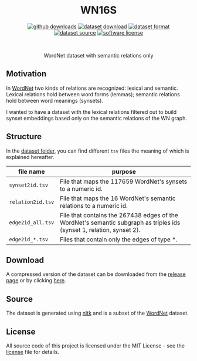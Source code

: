 <h1 align="center">
  WN16S
</h1>
<p align="center">
  <a href="https://github.com/simonepri/WN16S/releases/latest/download/WN16S.tgz"><img src="https://img.shields.io/github/downloads/simonepri/WN16S/latest/WN16S.tgz.svg" alt="github downloads"/></a>
  <a href="https://github.com/simonepri/WN16S/releases"><img src="https://img.shields.io/github/tag/simonepri/WN16S.svg" alt="dataset download" /></a>
  <a href="https://en.wikipedia.org/wiki/tab-separated_values"><img src="https://img.shields.io/badge/format-tsv-e67e22.svg" alt="dataset format" /></a>
  <a href="https://wordnet.princeton.edu/"><img src="https://img.shields.io/badge/source-WordNet-2ecc71.svg" alt="dataset source" /></a>
  <a href="https://github.com/simonepri/WN16S/tree/master/license"><img src="https://img.shields.io/github/license/simonepri/WN16S.svg" alt="software license" /></a>
</p>
<br />
<p align="center">
  WordNet dataset with semantic relations only
</p>

## Motivation
In [WordNet][wn] two kinds of relations are recognized: lexical and semantic. Lexical relations hold between word forms (lemmas); semantic relations hold between word meanings (synsets).

I wanted to have a dataset with the lexical relations filtered out to build synset embeddings based only on the semantic relations of the WN graph.

## Structure
In the [dataset folder][dataset], you can find different `tsv` files the meaning of which is explained hereafter.

| file name | purpose |
| --------- | ------- |
| `synset2id.tsv`   | File that maps the 117659 WordNet's synsets to a numeric id. |
| `relation2id.tsv` | File that maps the 16 WordNet's semantic relations to a numeric id. |
| `edge2id_all.tsv` | File that contains the 267438 edges of the WordNet's semantic subgraph as triples ids (synset 1, relation, synset 2). |
| `edge2id_*.tsv`   | Files that contain only the edges of type *. |

## Download
A compressed version of the dataset can be downloaded from the [release page][releases] or by clicking [here][download].

## Source
The dataset is generated using [nltk][nltk] and is a subset of the [WordNet][wn] dataset.

## License
All source code of this project is licensed under the MIT License - see the [license][license] file for details.

[dataset]: https://github.com/simonepri/WN16S/tree/master/dataset
[releases]: https://github.com/simonepri/WN16S/releases/latest
[download]: https://github.com/simonepri/WN16S/releases/latest/download/WN16S.tgz
[license]: https://github.com/simonepri/WN16S/tree/master/license

[wn]: https://wordnet.princeton.edu
[nltk]: https://github.com/nltk/nltk
